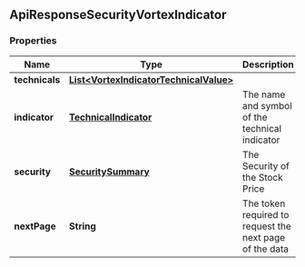 
## ApiResponseSecurityVortexIndicator

### Properties
Name | Type | Description | Notes
------------ | ------------- | ------------- | -------------
**technicals** | [**List&lt;VortexIndicatorTechnicalValue&gt;**](VortexIndicatorTechnicalValue.md) |  |  [optional]
**indicator** | [**TechnicalIndicator**](TechnicalIndicator.md) | The name and symbol of the technical indicator |  [optional]
**security** | [**SecuritySummary**](SecuritySummary.md) | The Security of the Stock Price |  [optional]
**nextPage** | **String** | The token required to request the next page of the data |  [optional]



